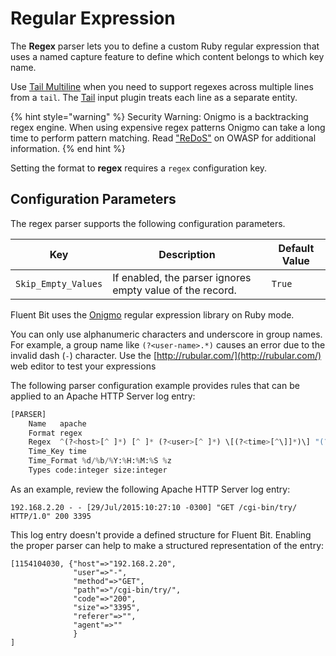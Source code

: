 # Regular Expression

The **Regex** parser lets you to define a custom Ruby regular expression that uses
a named capture feature to define which content belongs to which key name.

Use [Tail Multiline](../inputs/tail.md#multiline) when you need to support regexes
across multiple lines from a `tail`. The [Tail](../inputs/tail.md) input plugin
treats each line as a separate entity.

{% hint style="warning" %}
Security Warning: Onigmo is a backtracking regex engine. When using expensive
regex patterns Onigmo can take a long time to perform pattern matching. Read
["ReDoS"](https://owasp.org/www-community/attacks/Regular_expression_Denial_of_Service_-_ReDoS)
on OWASP for additional information.
{% end hint %}

Setting the format to **regex** requires a `regex` configuration key.

## Configuration Parameters

The regex parser supports the following configuration parameters.

| Key | Description | Default Value |
| --- | ----------- | ------------- |
| `Skip_Empty_Values` | If enabled, the parser ignores empty value of the record. | `True` |

Fluent Bit uses the [Onigmo](https://github.com/k-takata/Onigmo) regular expression
library on Ruby mode.

You can only use alphanumeric characters and underscore in group names. For example,
a group name like `(?<user-name>.*)` causes an error due to the invalid dash (`-`)
character. Use the [http://rubular.com/](http://rubular.com/) web editor to test your
expressions

The following parser configuration example provides rules that can be applied to an
Apache HTTP Server log entry:

```python
[PARSER]
    Name   apache
    Format regex
    Regex  ^(?<host>[^ ]*) [^ ]* (?<user>[^ ]*) \[(?<time>[^\]]*)\] "(?<method>\S+)(?: +(?<path>[^\"]*?)(?: +\S*)?)?" (?<code>[^ ]*) (?<size>[^ ]*)(?: "(?<referer>[^\"]*)" "(?<agent>[^\"]*)")?$
    Time_Key time
    Time_Format %d/%b/%Y:%H:%M:%S %z
    Types code:integer size:integer
```

As an example, review the following Apache HTTP Server log entry:

```text
192.168.2.20 - - [29/Jul/2015:10:27:10 -0300] "GET /cgi-bin/try/ HTTP/1.0" 200 3395
```

This log entry doesn't provide a defined structure for Fluent Bit. Enabling the
proper parser can help to make a structured representation of the entry:

```text
[1154104030, {"host"=>"192.168.2.20",
              "user"=>"-",
              "method"=>"GET",
              "path"=>"/cgi-bin/try/",
              "code"=>"200",
              "size"=>"3395",
              "referer"=>"",
              "agent"=>""
              }
]
```
